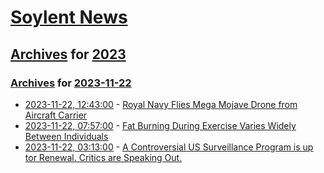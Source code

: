 # [Soylent News](../../../README.md)

## [Archives](../../index.md) for [2023](../index.md)

### [Archives](../../index.md) for [2023-11-22](index.md)

* [2023-11-22, 12:43:00](https://soylentnews.org/article.pl?sid=23/11/21/0320229&from=rss) - [Royal Navy Flies Mega Mojave Drone from Aircraft Carrier](https://soylentnews.org/article.pl?sid=23/11/21/0320229&from=rss)
* [2023-11-22, 07:57:00](https://soylentnews.org/article.pl?sid=23/11/21/0258233&from=rss) - [Fat Burning During Exercise Varies Widely Between Individuals](https://soylentnews.org/article.pl?sid=23/11/21/0258233&from=rss)
* [2023-11-22, 03:13:00](https://soylentnews.org/article.pl?sid=23/11/21/0249216&from=rss) - [A Controversial US Surveillance Program is up tor Renewal. Critics are Speaking Out.](https://soylentnews.org/article.pl?sid=23/11/21/0249216&from=rss)

